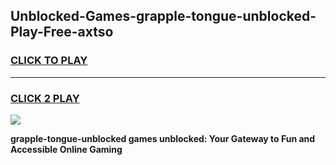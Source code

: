 
## Unblocked-Games-grapple-tongue-unblocked-Play-Free-axtso
<h3>
<a href="https://premium76.site?title=grapple-tongue-unblocked&ref=10A">CLICK TO PLAY</a></h3>
<hr>

<h3>
<a href="https://premium76.site?title=grapple-tongue-unblocked&ref=10A">CLICK 2 PLAY</a>
  
</h3>

<a href="https://premium76.site?title=grapple-tongue-unblocked&ref=10A"><img src="https://clearcache.store/games.png"></a>


**grapple-tongue-unblocked games unblocked: Your Gateway to Fun and Accessible Online Gaming**
